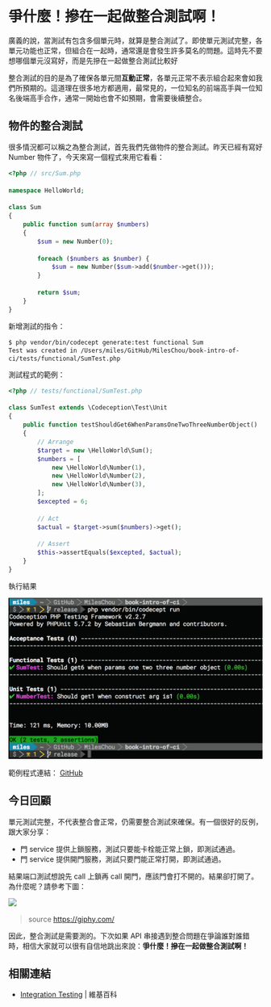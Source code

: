 # 爭什麼！摻在一起做整合測試啊！

廣義的說，當測試有包含多個單元時，就算是整合測試了。即使單元測試完整，各單元功能也正常，但組合在一起時，通常還是會發生許多莫名的問題。這時先不要想哪個單元沒寫好，而是先摻在一起做整合測試比較好

整合測試的目的是為了確保各單元間**互動正常**，各單元正常不表示組合起來會如我們所預期的。這道理在很多地方都適用，最常見的，一位知名的前端高手與一位知名後端高手合作，通常一開始也會不如預期，會需要後續整合。

## 物件的整合測試

很多情況都可以稱之為整合測試，首先我們先做物件的整合測試。昨天已經有寫好 Number 物件了，今天來寫一個程式來用它看看：

```php
<?php // src/Sum.php

namespace HelloWorld;

class Sum
{
    public function sum(array $numbers)
    {
        $sum = new Number(0);

        foreach ($numbers as $number) {
            $sum = new Number($sum->add($number->get()));
        }

        return $sum;
    }
}
```

新增測試的指令：

```
$ php vendor/bin/codecept generate:test functional Sum
Test was created in /Users/miles/GitHub/MilesChou/book-intro-of-ci/tests/functional/SumTest.php
```

測試程式的範例：

```php
<?php // tests/functional/SumTest.php

class SumTest extends \Codeception\Test\Unit
{
    public function testShouldGet6WhenParamsOneTwoThreeNumberObject()
    {
        // Arrange
        $target = new \HelloWorld\Sum();
        $numbers = [
            new \HelloWorld\Number(1),
            new \HelloWorld\Number(2),
            new \HelloWorld\Number(3),
        ];
        $excepted = 6;

        // Act
        $actual = $target->sum($numbers)->get();

        // Assert
        $this->assertEquals($excepted, $actual);
    }
}
```

執行結果

![Class Run][]

範例程式連結： [GitHub](https://github.com/MilesChou/book-intro-of-ci/tree/47e7a0c51aea664e714f5c4b7c368f22e7644b8e)

## 今日回顧

單元測試完整，不代表整合會正常，仍需要整合測試來確保。有一個很好的反例，跟大家分享：

* 門 service 提供上鎖服務，測試只要能卡栓能正常上鎖，即測試通過。
* 門 service 提供開門服務，測試只要門能正常打開，即測試通過。

結果端口測試想說先 call 上鎖再 call 開門，應該門會打不開的。結果卻打開了。為什麼呢？請參考下圖：

![](https://media.giphy.com/media/l0MYSpvx4pnsoMNz2/giphy.gif)

> source https://giphy.com/

因此，整合測試是需要測的。下次如果 API 串接遇到整合問題在爭論誰對誰錯時，相信大家就可以很有自信地跳出來說：**爭什麼！摻在一起做整合測試啊！**

## 相關連結

* [Integration Testing][] | 維基百科

[Integration Testing]: https://en.wikipedia.org/wiki/Integration_testing
[Class Run]: /images/day09-codeception-class-run.png
